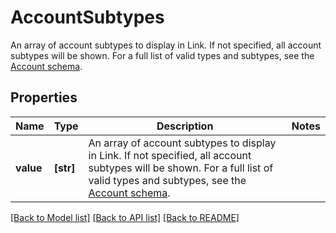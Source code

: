 # AccountSubtypes

An array of account subtypes to display in Link. If not specified, all account subtypes will be shown. For a full list of valid types and subtypes, see the [Account schema](/docs/api/accounts#accounts-schema). 
## Properties
Name | Type | Description | Notes
------------ | ------------- | ------------- | -------------
**value** | **[str]** | An array of account subtypes to display in Link. If not specified, all account subtypes will be shown. For a full list of valid types and subtypes, see the [Account schema](/docs/api/accounts#accounts-schema).  | 

[[Back to Model list]](../README.md#documentation-for-models) [[Back to API list]](../README.md#documentation-for-api-endpoints) [[Back to README]](../README.md)


